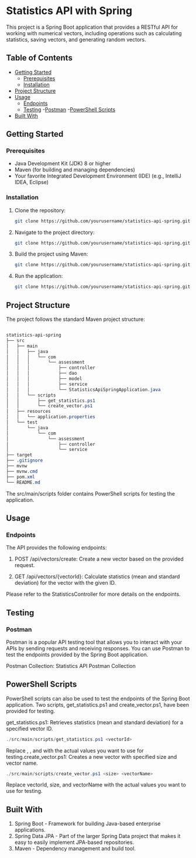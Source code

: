 # Statistics API with Spring

This project is a Spring Boot application that provides a RESTful API for working with numerical vectors, including operations such as calculating statistics, saving vectors, and generating random vectors.

## Table of Contents

- [Getting Started](#getting-started)
  - [Prerequisites](#prerequisites)
  - [Installation](#installation)
- [Project Structure](#project-structure)
- [Usage](#usage)
  - [Endpoints](#endpoints)
  - [Testing](#testing)
    -[Postman](#postman)
    -[PowerShell Scripts](#powershell-scripts)
- [Built With](#built-with)


## Getting Started

### Prerequisites

- Java Development Kit (JDK) 8 or higher
- Maven (for building and managing dependencies)
- Your favorite Integrated Development Environment (IDE) (e.g., IntelliJ IDEA, Eclipse)

### Installation

1. Clone the repository:

   ```bash
   git clone https://github.com/yourusername/statistics-api-spring.git

   
2. Navigate to the project directory:

   ```bash
   git clone https://github.com/yourusername/statistics-api-spring.git

3. Build the project using Maven:

   ```bash
   git clone https://github.com/yourusername/statistics-api-spring.git

4. Run the application:

   ```bash
   git clone https://github.com/yourusername/statistics-api-spring.git

## Project Structure

The project follows the standard Maven project structure:


  ```css
  
  statistics-api-spring
├── src
│   ├── main
│   │   ├── java
│   │   │   └── com
│   │   │       └── assessment
│   │   │           ├── controller
│   │   │           ├── dao
│   │   │           ├── model
│   │   │           ├── service
│   │   │           └── StatisticsApiSpringApplication.java
│   │   └── scripts
│   │       ├── get_statistics.ps1
│   │       └── create_vector.ps1
│   ├── resources
│   │   └── application.properties
│   └── test
│       └── java
│           └── com
│               └── assessment
│                   ├── controller
│                   └── service
├── target
├── .gitignore
├── mvnw
├── mvnw.cmd
├── pom.xml
└── README.md

```

The src/main/scripts folder contains PowerShell scripts for testing the application.

## Usage

### Endpoints

The API provides the following endpoints:

1. POST /api/vectors/create: Create a new vector based on the provided request.

2. GET /api/vectors/{vectorId}: Calculate statistics (mean and standard deviation) for the vector with the given ID.


Please refer to the StatisticsController for more details on the endpoints.

## Testing
### Postman
Postman is a popular API testing tool that allows you to interact with your APIs by sending requests and receiving responses. You can use Postman to test the endpoints provided by the Spring Boot application.

Postman Collection: Statistics API Postman Collection

## PowerShell Scripts
PowerShell scripts can also be used to test the endpoints of the Spring Boot application. Two scripts, get_statistics.ps1 and create_vector.ps1, have been provided for testing.

get_statistics.ps1: Retrieves statistics (mean and standard deviation) for a specified vector ID.

```powershell
./src/main/scripts/get_statistics.ps1 <vectorId>

```
Replace <vectorId>, <size>, and <vectorName> with the actual values you want to use for testing.create_vector.ps1: Creates a new vector with specified size and vector name.

```powershell
./src/main/scripts/create_vector.ps1 <size> <vectorName>

```

Replace vectorId, size, and vectorName with the actual values you want to use for testing.

## Built With
1. Spring Boot - Framework for building Java-based enterprise applications.
2. Spring Data JPA - Part of the larger Spring Data project that makes it easy to easily implement JPA-based repositories.
3. Maven - Dependency management and build tool.